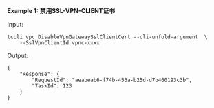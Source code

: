 **Example 1: 禁用SSL-VPN-CLIENT证书**



Input: 

```
tccli vpc DisableVpnGatewaySslClientCert --cli-unfold-argument  \
    --SslVpnClientId vpnc-xxxx
```

Output: 
```
{
    "Response": {
        "RequestId": "aeabeab6-f74b-453a-b25d-d7b460193c3b",
        "TaskId": 123
    }
}
```

